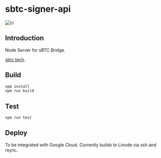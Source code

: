 # sbtc-signer-api

![ci](https://github.com/Trust-Machines/sbtc-signer-api)

## Introduction

Node Server for sBTC Bridge.

[sbtc.tech](https://sbtc.tech).

## Build

```bash
npm install
npm run build
```

## Test

```bash
npm run test
```

## Deploy

To be integrated with Google Cloud. Currently builds to Linode via ssh and rsync.
